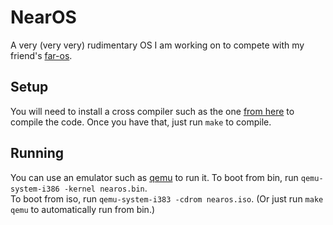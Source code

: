 # NearOS
A very (very very) rudimentary OS I am working on to compete with my friend's [far-os](https://github.com/far-os/os).

## Setup
You will need to install a cross compiler such as the one [from here](https://github.com/lordmilko/i686-elf-tools) to compile the code.
Once you have that, just run `make` to compile.

## Running
You can use an emulator such as [qemu](https://www.qemu.org/) to run it.
To boot from bin, run `qemu-system-i386 -kernel nearos.bin`.  
To boot from iso, run `qemu-system-i383 -cdrom nearos.iso`.
(Or just run `make qemu` to automatically run from bin.)

